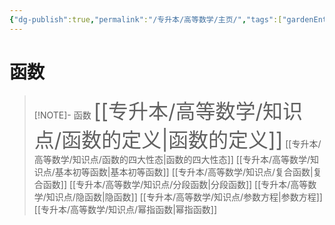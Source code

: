 ```yaml
---
{"dg-publish":true,"permalink":"/专升本/高等数学/主页/","tags":["gardenEntry"],"noteIcon":""}
---
```


# 函数
> [!NOTE]- 函数
> <font size="6">[[专升本/高等数学/知识点/函数的定义\|函数的定义]]</font>
> [[专升本/高等数学/知识点/函数的四大性态\|函数的四大性态]]
> [[专升本/高等数学/知识点/基本初等函数\|基本初等函数]]
> [[专升本/高等数学/知识点/复合函数\|复合函数]]
> [[专升本/高等数学/知识点/分段函数\|分段函数]]
> [[专升本/高等数学/知识点/隐函数\|隐函数]]
> [[专升本/高等数学/知识点/参数方程\|参数方程]]
> [[专升本/高等数学/知识点/幂指函数\|幂指函数]]

